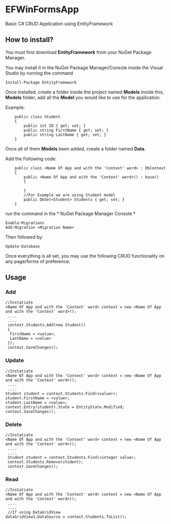# EFWinFormsApp
Basic C# CRUD Application using EntityFramework

## How to install?
You must first download **EntityFramework** from your NuGet Package Manager.

You may install it in the NuGet Package Manager/Console inside the Visual Studio by running the command
```
Install-Package EntityFramework
```
Once installed, create a folder inside the project named **Models**
Inside this, **Models** folder, add all the **Model** you would like to use for the application.

Example:
```
    public class Student
    {  
        public int ID { get; set; }
        public string FirstName { get; set; }
        public string LastName { get; set; }
    }
```

Once all of them **Models** been added, create a folder named **Data**.

Add the Following code:

```
    public class <Name Of App and with the 'Context' word> : DbContext
    {
        public <Name Of App and with the 'Context' word>() : base()
        {

        }
        //For Example we are using Student model
        public DbSet<Student> Students { get; set; }
    }
```


run the command in the * NuGet Package Manager Console *
```
Enable-Migrations
Add-Migration <Migration Name>
```
Then followed by:
```
Update-Database
```

Once everything is all set, you may use the following CRUD functionality on any page/forms of preference:

## Usage

### Add
```
//Instatiate
<Name Of App and with the 'Context' word> context = new <Name Of App and with the 'Context' word>();
 ....
 ....
 context.Students.Add(new Student()
 {
  FirstName = <value>,
  LastName = <value>
 });
 context.SaveChanges();
```
### Update
```
//Instatiate
<Name Of App and with the 'Context' word> context = new <Name Of App and with the 'Context' word>();
 ....
 ....
Student student = context.Students.Find(<value>);
student.FirstName = <value>;
student.LastName = <value>;
context.Entry(student).State = EntityState.Modified;
context.SaveChanges();
````
### Delete
```
//Instatiate
<Name Of App and with the 'Context' word> context = new <Name Of App and with the 'Context' word>();
 ....
 ....
 Student student = context.Students.Find(<integer value>;
 context.Students.Remove(student);
 context.SaveChanges();
````
### Read
```
//Instatiate
<Name Of App and with the 'Context' word> context = new <Name Of App and with the 'Context' word>();
 ....
 ....
 //If using DataGridView
dataGridView1.DataSource = context.Students.ToList();
````
